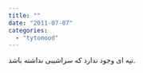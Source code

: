 ```yaml
---
title: ""
date: "2011-07-07"
categories: 
  - "tytomood"
---
```


تپه ای وجود ندارد که سراشیبی نداشته باشد.
